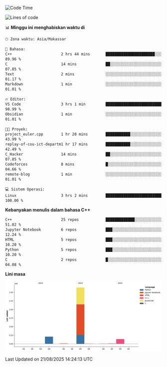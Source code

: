<!--START_SECTION:waka-->
![Code Time](http://img.shields.io/badge/Code%20Time-404%20hrs%2054%20mins-blue)

![Lines of code](https://img.shields.io/badge/Sejak%20Hello%20World%20aku%20telah%20menulis-2.0%20million%20baris%20kode-blue)

📊 **Minggu ini menghabiskan waktu di** 

```text
🕑︎ Zona waktu: Asia/Makassar

💬 Bahasa: 
C++                      2 hrs 44 mins       ██████████████████████░░░   89.96 % 
C                        14 mins             ██░░░░░░░░░░░░░░░░░░░░░░░   07.85 % 
Text                     2 mins              ░░░░░░░░░░░░░░░░░░░░░░░░░   01.17 % 
Markdown                 1 min               ░░░░░░░░░░░░░░░░░░░░░░░░░   01.01 % 

🔥 Editor: 
VS Code                  3 hrs 1 min         █████████████████████████   98.99 % 
Obsidian                 1 min               ░░░░░░░░░░░░░░░░░░░░░░░░░   01.01 % 

🐱‍💻 Proyek: 
project_euler.cpp        1 hr 20 mins        ███████████░░░░░░░░░░░░░░   43.99 % 
replay-of-cou-ict-departm1 hr 17 mins        ███████████░░░░░░░░░░░░░░   42.49 % 
C_Hacker                 14 mins             ██░░░░░░░░░░░░░░░░░░░░░░░   07.85 % 
Codeforces               8 mins              █░░░░░░░░░░░░░░░░░░░░░░░░   04.66 % 
remote-blog              1 min               ░░░░░░░░░░░░░░░░░░░░░░░░░   01.01 % 

💻 Sistem Operasi: 
Linux                    3 hrs 2 mins        █████████████████████████   100.00 % 
```

**Kebanyakan menulis dalam bahasa C++** 

```text
C++                      25 repos            █████████████░░░░░░░░░░░░   51.02 % 
Jupyter Notebook         6 repos             ███░░░░░░░░░░░░░░░░░░░░░░   12.24 % 
HTML                     5 repos             ███░░░░░░░░░░░░░░░░░░░░░░   10.20 % 
Python                   5 repos             ███░░░░░░░░░░░░░░░░░░░░░░   10.20 % 
C                        2 repos             █░░░░░░░░░░░░░░░░░░░░░░░░   04.08 % 
```



**Lini masa**

![Lines of Code chart](https://raw.githubusercontent.com/yusuf601/yusuf601/main/assets/bar_graph.png)


 Last Updated on 21/08/2025 14:24:13 UTC
<!--END_SECTION:waka-->

